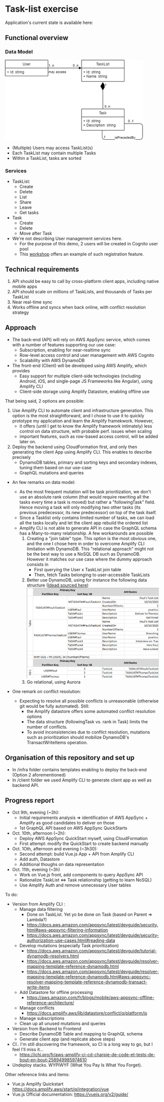 # Task-list exercise

Application's current state is available here:

## Functional overview

### Data Model
![Class diagram](ClassDiagram.png)
- (Multiple) Users may access TaskList(s)
- Each TaskList may contain multiple Tasks
- Within a TaskList, tasks are sorted

### Services
* TaskList: 
    * Create
    * Delete
    * List
    * Share
    * Leave
    * Get tasks
* Task
    * Create
    * Delete
    * Move after Task
* We're not describing User management services here.
    * For the purpose of this demo, 2 users will be created in Cognito user pool
    * This [workshop](http://regappworkshop.com/overview/appsync/) offers an example of such 
    registration feature.

## Technical requirements
1. API should be easy to call by cross-platform client apps, including native mobile apps
1. API should scale on millions of TaskLists, and thousands of Tasks per TaskList
1. Near real-time sync
1. Works offline and syncs when back online, with conflict resolution strategy

## Approach
* The back-end (API) will rely on AWS AppSync service, which comes with a number of features supporting our use case:
    * Subscription, enabling for near-realtime sync
    * Row-level access control and user management with AWS Cognito
    * Scalability with AWS DynamoDB
* The front-end (Client) will be developed using AWS Amplify, which provides
    * Easy support for multiple client-side technologies (including Android, iOS, and single-page JS Frameworks like 
    Angular), using Amplify CLI 
    * Client-side storage using Amplify Datastore, enabling offline use  

That being said, 2 options are possible:
1. Use Amplify CLI to automate client and infrastructure generation. This option is the most straightforward, and I 
chose to use it to quickly prototype my application and learn the Amplify framekwork. However, 
    - it offers (until I get to know the Amplify framework intimately) less control on data structure, with probable 
    perf. issues when scaling
    - important features, such as row-based access control, will be added later on.
1. Deploy the backend using CloudFormation first, and only then generating the client App using Amplify CLI. 
 This enables to describe precisely
    - DynamoDB tables, primary and sorting keys and secondary indexes, tuning them based on our use-case
    - GraphQL mutations and queries 

* An few remarks on data model:
    * As the most frequent mutation will be task prioritization, we don't use an absolute rank column (that would 
    require rewriting all the tasks every time a task is moved) but rather a "followingTask" field. Hence moving a task
    will only modifying two other tasks (its previous predecessor, its new predecessor) on top of the task itself.
    * Since a Tasklist only contains limited number of tasks, we can load all the tasks locally and let the client app 
    rebuild the ordered list
    * Amplify CLI is not able to generate API in case the GraphQL schema has a Many-to-many relationship. A few 
    workarounds are possible
        1. Creating a "join table" type. This option is the most obvious one, and the one I chose here in order to 
        overcome Amplify CLI limitation with DynamoDB. This "relational approach" might not be the best way to use a 
        NoSQL DB such as DynamoDB. However it matches our use case where the dummy approach consists in 
            - First querying the User x TaskList join table
            - Then, fetch Tasks belonging to user-accessible TaskLists
        1. Better use DynamoDB, using for instance the following data structure ([Idead sourced here](https://www.alexdebrie.com/posts/dynamodb-one-to-many/#denormalization-by-using-a-complex-attribute))
        ![Dynamo Schema](DynamoSchema.png)
        1. Go relational, using Aurora

* One remark on conflict resolution:
    * Expecting to resolve all possible conflicts is unreasonable (otherwise git would be fully automated). Still:
         * the Amplify datastore offers some automated conflict resolution options
         * The data structure (followingTask vs. rank in Task) limits the number of conflicts. 
         * To avoid inconsistencies due to conflict resolution, mutations such as prioritization should mobilize 
         DynamoDB's TransactWriteItems operation. 
    
## Organisation of this repository and set up

* In /infra folder contains templates enabling to deploy the back-end (Option 2 aforementioned)
* In /client folder we used Amplify CLI to generate client app as well as backend API.

## Progress report

* Oct 9th, evening (~3h): 
    * Initial requirements analysis => identification of AWS AppSync + Amplify as good candidates to deliver on those
    * 1st GraphQL API based on AWS AppSync QuickStarts
* Oct. 10th, afternoon (~2h):
    * Deploy AWS AppSync QuickStart myself, using CloudFormation
    * First attempt: modify the QuickStart to create backend manually
* Oct. 1Oth, afternoon and evening (~3h30):
    * Second attempt: build Vue.js App + API from Amplify CLI
    * Add auth, Datastore 
    * Additional thoughs on data representation
* Oct. 11th, evening (~3h)
    * Work on Vue.js front, add components to query AppSync API
    * Rationalize TaskList <=> Task relationship (getting to learn NoSQL)
    * Use Amplify Auth and remove unnecessary User tables

To do:
* Version from Amplify CLI : 
    * Manage data filtering
        * Done on TaskList. Yet yo be done on Task (based on Parent => Lambda?)
        * https://docs.aws.amazon.com/appsync/latest/devguide/security.html#aws-appsync-filtering-information
        * https://docs.aws.amazon.com/appsync/latest/devguide/security-authorization-use-cases.html#reading-data
    * Develop mutations (especially Task prioritization)
        * https://docs.aws.amazon.com/appsync/latest/devguide/tutorial-dynamodb-resolvers.html
        * https://docs.aws.amazon.com/appsync/latest/devguide/resolver-mapping-template-reference-dynamodb.html
        * https://docs.aws.amazon.com/appsync/latest/devguide/resolver-mapping-template-reference-dynamodb.html#aws-appsync-resolver-mapping-template-reference-dynamodb-transact-write-items
    * Add Datastore for offline processing
        * https://aws.amazon.com/fr/blogs/mobile/aws-appsync-offline-reference-architecture/
    * Manage conflicts
        * https://docs.amplify.aws/lib/datastore/conflict/q/platform/js
    * Manage subscriptions
    * Clean up all unused mutations and queries
* Version from Backend to Frontend
    * Describe DynamoDB Table and mapping to GraphQL schema
    * Generate client app (and replicate above steps)
* CI.. I'm still discovering the framework, so CI is a long way to go, but I feel I'll miss it...
    * https://ichi.pro/fr/aws-amplify-ci-cd-charpie-de-code-et-tests-de-bout-en-bout-258949985974610
* Undeploy stacks. WYPIWYF (What You Pay Is What You Forget).

Other reference links and items:
* Vue.js Amplify Quickstart https://docs.amplify.aws/start/q/integration/vue
* Vue.js Official documentation: https://vuejs.org/v2/guide/